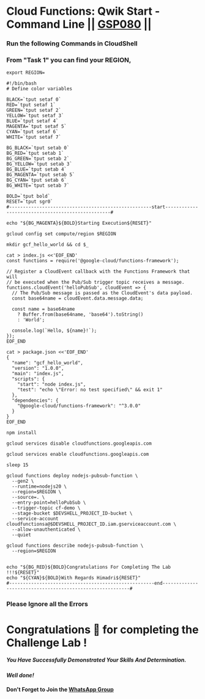 # Cloud Functions: Qwik Start - Command Line || [GSP080](https://www.cloudskillsboost.google/focuses/916?parent=catalog) ||

### Run the following Commands in CloudShell

### From "Task 1" you can find your REGION,
```
export REGION=
```
```
#!/bin/bash
# Define color variables

BLACK=`tput setaf 0`
RED=`tput setaf 1`
GREEN=`tput setaf 2`
YELLOW=`tput setaf 3`
BLUE=`tput setaf 4`
MAGENTA=`tput setaf 5`
CYAN=`tput setaf 6`
WHITE=`tput setaf 7`

BG_BLACK=`tput setab 0`
BG_RED=`tput setab 1`
BG_GREEN=`tput setab 2`
BG_YELLOW=`tput setab 3`
BG_BLUE=`tput setab 4`
BG_MAGENTA=`tput setab 5`
BG_CYAN=`tput setab 6`
BG_WHITE=`tput setab 7`

BOLD=`tput bold`
RESET=`tput sgr0`
#----------------------------------------------------start--------------------------------------------------#

echo "${BG_MAGENTA}${BOLD}Starting Execution${RESET}"

gcloud config set compute/region $REGION

mkdir gcf_hello_world && cd $_

cat > index.js <<'EOF_END'
const functions = require('@google-cloud/functions-framework');

// Register a CloudEvent callback with the Functions Framework that will
// be executed when the Pub/Sub trigger topic receives a message.
functions.cloudEvent('helloPubSub', cloudEvent => {
  // The Pub/Sub message is passed as the CloudEvent's data payload.
  const base64name = cloudEvent.data.message.data;

  const name = base64name
    ? Buffer.from(base64name, 'base64').toString()
    : 'World';

  console.log(`Hello, ${name}!`);
});
EOF_END

cat > package.json <<'EOF_END'
{
  "name": "gcf_hello_world",
  "version": "1.0.0",
  "main": "index.js",
  "scripts": {
    "start": "node index.js",
    "test": "echo \"Error: no test specified\" && exit 1"
  },
  "dependencies": {
    "@google-cloud/functions-framework": "^3.0.0"
  }
}
EOF_END

npm install

gcloud services disable cloudfunctions.googleapis.com

gcloud services enable cloudfunctions.googleapis.com

sleep 15

gcloud functions deploy nodejs-pubsub-function \
  --gen2 \
  --runtime=nodejs20 \
  --region=$REGION \
  --source=. \
  --entry-point=helloPubSub \
  --trigger-topic cf-demo \
  --stage-bucket $DEVSHELL_PROJECT_ID-bucket \
  --service-account cloudfunctionsa@$DEVSHELL_PROJECT_ID.iam.gserviceaccount.com \
  --allow-unauthenticated \
  --quiet

gcloud functions describe nodejs-pubsub-function \
  --region=$REGION


echo "${BG_RED}${BOLD}Congratulations For Completing The Lab !!!${RESET}"
echo "${CYAN}${BOLD}With Regards Himadri${RESET}"
#-----------------------------------------------------end----------------------------------------------------------#
```
### Please Ignore all the Errors
# Congratulations 🎉 for completing the Challenge Lab !

##### *You Have Successfully Demonstrated Your Skills And Determination.*

#### *Well done!*

#### Don't Forget to Join the [WhatsApp Group](https://chat.whatsapp.com/CcX9gXycV1lKmOjnZQCk7g) 
